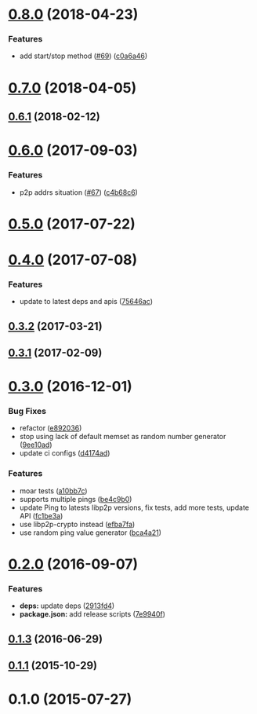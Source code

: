 <a name="0.8.0"></a>
# [0.8.0](https://github.com/libp2p/js-libp2p-ping/compare/v0.7.0...v0.8.0) (2018-04-23)


### Features

* add start/stop method ([#69](https://github.com/libp2p/js-libp2p-ping/issues/69)) ([c0a6a46](https://github.com/libp2p/js-libp2p-ping/commit/c0a6a46))



<a name="0.7.0"></a>
# [0.7.0](https://github.com/libp2p/js-libp2p-ping/compare/v0.6.1...v0.7.0) (2018-04-05)



<a name="0.6.1"></a>
## [0.6.1](https://github.com/libp2p/js-libp2p-ping/compare/v0.6.0...v0.6.1) (2018-02-12)



<a name="0.6.0"></a>
# [0.6.0](https://github.com/libp2p/js-libp2p-ping/compare/v0.5.0...v0.6.0) (2017-09-03)


### Features

* p2p addrs situation ([#67](https://github.com/libp2p/js-libp2p-ping/issues/67)) ([c4b68c6](https://github.com/libp2p/js-libp2p-ping/commit/c4b68c6))



<a name="0.5.0"></a>
# [0.5.0](https://github.com/libp2p/js-libp2p-ping/compare/v0.4.0...v0.5.0) (2017-07-22)



<a name="0.4.0"></a>
# [0.4.0](https://github.com/libp2p/js-libp2p-ping/compare/v0.3.2...v0.4.0) (2017-07-08)


### Features

* update to latest deps and apis ([75646ac](https://github.com/libp2p/js-libp2p-ping/commit/75646ac))



<a name="0.3.2"></a>
## [0.3.2](https://github.com/libp2p/js-libp2p-ping/compare/v0.3.1...v0.3.2) (2017-03-21)



<a name="0.3.1"></a>
## [0.3.1](https://github.com/libp2p/js-libp2p-ping/compare/v0.3.0...v0.3.1) (2017-02-09)



<a name="0.3.0"></a>
# [0.3.0](https://github.com/libp2p/js-libp2p-ping/compare/v0.2.0...v0.3.0) (2016-12-01)


### Bug Fixes

* refactor ([e892036](https://github.com/libp2p/js-libp2p-ping/commit/e892036))
* stop using lack of default memset as random number generator ([9ee10ad](https://github.com/libp2p/js-libp2p-ping/commit/9ee10ad))
* update ci configs ([d4174ad](https://github.com/libp2p/js-libp2p-ping/commit/d4174ad))


### Features

* moar tests ([a10bb7c](https://github.com/libp2p/js-libp2p-ping/commit/a10bb7c))
* supports multiple pings ([be4c9b0](https://github.com/libp2p/js-libp2p-ping/commit/be4c9b0))
* update Ping to latests libp2p versions, fix tests, add more tests, update API ([fc1be3a](https://github.com/libp2p/js-libp2p-ping/commit/fc1be3a))
* use libp2p-crypto instead ([efba7fa](https://github.com/libp2p/js-libp2p-ping/commit/efba7fa))
* use random ping value generator ([bca4a21](https://github.com/libp2p/js-libp2p-ping/commit/bca4a21))



<a name="0.2.0"></a>
# [0.2.0](https://github.com/libp2p/js-libp2p-ping/compare/v0.1.3...v0.2.0) (2016-09-07)


### Features

* **deps:** update deps ([2913fd4](https://github.com/libp2p/js-libp2p-ping/commit/2913fd4))
* **package.json:** add release scripts ([7e9940f](https://github.com/libp2p/js-libp2p-ping/commit/7e9940f))



<a name="0.1.3"></a>
## [0.1.3](https://github.com/libp2p/js-libp2p-ping/compare/v0.1.1...v0.1.3) (2016-06-29)



<a name="0.1.1"></a>
## [0.1.1](https://github.com/libp2p/js-libp2p-ping/compare/v0.1.0...v0.1.1) (2015-10-29)



<a name="0.1.0"></a>
# 0.1.0 (2015-07-27)



